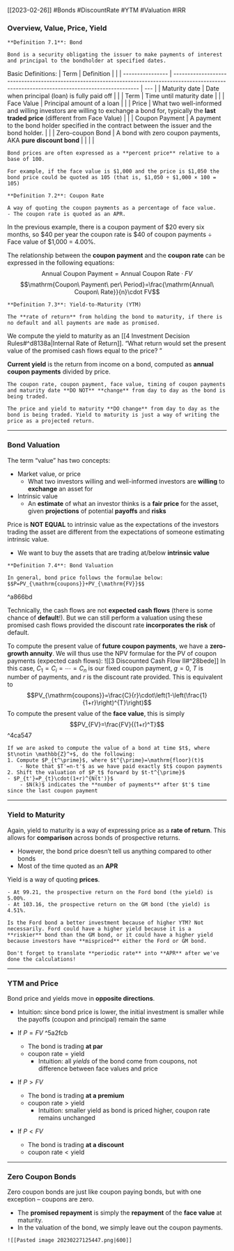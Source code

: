 [[2023-02-26]] #Bonds #DiscountRate #YTM #Valuation #IRR 

### Overview, Value, Price, Yield

```ad-important
**Definition 7.1**: Bond

Bond is a security obligating the issuer to make payments of interest and principal to the bondholder at specified dates.
```

Basic Definitions:
| Term             | Definition                                                                                                                                       |     |
| ---------------- | ------------------------------------------------------------------------------------------------------------------------------------------------ | --- |
| Maturity date    | Date when principal (loan) is fully paid off                                                                                                     |     |
| Term             | Time until maturity date                                                                                                                         |     |
| Face Value       | Principal amount of a loan                                                                                                                       |     |
| Price            | What two well-informed and willing investors are willing to exchange a bond for, typically the **last traded price** (different from Face Value) |     |
| Coupon Payment   | A payment to the bond holder specified in the contract between the issuer and the bond holder.                                                   |     |
| Zero-coupon Bond | A bond with zero coupon payments, AKA **pure discount bond**                                                                                     |     |                                                                                          |     |

```ad-note
Bond prices are often expressed as a **percent price** relative to a base of 100.  

For example, if the face value is $1,000 and the price is $1,050 the bond price could be quoted as 105 (that is, $1,050 ÷ $1,000 × 100 = 105)
```

```ad-important
**Definition 7.2**: Coupon Rate

A way of quoting the coupon payments as a percentage of face value.
- The coupon rate is quoted as an APR.

```

In the previous example, there is a coupon payment of $20 every six months, so $40 per year the coupon rate is $40 of coupon payments ÷ Face value of $1,000 = 4.00%.

The relationship between the **coupon payment** and the **coupon rate** can be expressed in the following equations:
$$\mathrm{Annual\ Coupon\ Payment}=\mathrm{Annual\ Coupon\  Rate}\cdot FV$$
$$\mathrm{Coupon\ Payment\ per\ Period}=\frac{\mathrm{Annual\ Coupon\  Rate}}{n}\cdot FV$$


```ad-important
**Definition 7.3**: Yield-to-Maturity (YTM)

The **rate of return** from holding the bond to maturity, if there is no default and all payments are made as promised.
```

We compute the yield to maturity as an [[4 Investment Decision Rules#^d8138a|Internal Rate of Return]]. “What return would set the present value of the promised cash flows equal to the price? ”

**Current yield** is the return from income on a bond, computed as **annual coupon payments** divided by price.

```ad-warning
The coupon rate, coupon payment, face value, timing of coupon payments and maturity date **DO NOT** **change** from day to day as the bond is being traded.

The price and yield to maturity **DO change** from day to day as the bond is being traded. Yield to maturity is just a way of writing the price as a projected return.
```

---

### Bond Valuation
The term “value” has two concepts:
- Market value, or price
	- What two investors willing and well-informed investors are **willing** to **exchange** an asset for
- Intrinsic value
	- An **estimate** of what an investor thinks is a **fair price** for the asset, given **projections** of potential **payoffs** and **risks**

Price is **NOT EQUAL** to intrinsic value as the expectations of the investors trading the asset are different from the expectations of someone estimating intrinsic value.
- We want to buy the assets that are trading at/below **intrinsic value**

```ad-important
**Definition 7.4**: Bond Valuation

In general, bond price follows the formulae below:
$$P=PV_{\mathrm{coupons}}+PV_{\mathrm{FV}}$$
```

^a866bd

Technically, the cash flows are not **expected cash flows** (there is some chance of **default**!). But we can still perform a valuation using these promised cash flows provided the discount rate **incorporates the risk** of default.

To compute the present value of **future coupon payments**, we have a **zero-growth annuity**. We will thus use the NPV formulae for the PV of coupon payments (expected cash flows): ![[3 Discounted Cash Flow II#^28bede]]
In this case, $C_1=C_i=\cdots=C_n$ is our fixed coupon payment, $g=0$, $T$ is number of payments, and $r$ is the discount rate provided. This is equivalent to
$$PV_{\mathrm{coupons}}=\frac{C}{r}\cdot\left(1-\left(\frac{1}{1+r}\right)^{T}\right)$$
To compute the present value of the **face value**, this is simply
$$PV_{FV}=\frac{FV}{(1+r)^T}$$ ^4ca547

```ad-example
If we are asked to compute the value of a bond at time $t$, where $t\notin \mathbb{Z}^+$, do the following:
1. Compute $P_{t^\prime}$, where $t^{\prime}=\mathrm{floor}(t)$
	- Note that $T'=n-t'$ as we have paid exactly $t$ coupon payments
2. Shift the valuation of $P_t$ forward by $t-t^{\prime}$
- $P_{t'}=P_{t}\cdot(1+r)^{N(t')}$
	- $N(k)$ indicates the **number of payments** after $t'$ time since the last coupon payment
```

---

### Yield to Maturity
Again, yield to maturity is a way of expressing price as a **rate of return**. This allows for **comparison** across bonds of prospective returns.
- However, the bond price doesn’t tell us anything compared to other bonds
- Most of the time quoted as an **APR**

Yield is a way of quoting **prices**.

```ad-example
- At 99.21, the prospective return on the Ford bond (the yield) is 5.00%.
- At 103.16, the prospective return on the GM bond (the yield) is 4.51%.

Is the Ford bond a better investment because of higher YTM? Not necessarily. Ford could have a higher yield because it is a **riskier** bond than the GM bond, or it could have a higher yield because investors have **mispriced** either the Ford or GM bond.
```

```ad-warning
Don't forget to translate **periodic rate** into **APR** after we've done the calculations!
```

---

### YTM and Price
Bond price and yields move in **opposite directions**.
- Intuition: since bond price is lower, the initial investment is smaller while the payoffs (coupon and principal) remain the same

- If $P=FV$ ^5a2fcb
	- The bond is trading **at par**
	- $\mathrm{coupon\ rate}=\mathrm{yield}$
		- Intuition: all *yields* of the bond come from coupons, not difference between face values and price
- If $P>FV$
	- The bond is trading **at a premium**
	- $\mathrm{coupon\ rate}>\mathrm{yield}$
		- Intuition: smaller yield as bond is priced higher, coupon rate remains unchanged
- If $P<FV$
	- The bond is trading **at a discount**
	- $\mathrm{coupon\ rate}<\mathrm{yield}$

---

### Zero Coupon Bonds
Zero coupon bonds are just like coupon paying bonds, but with one exception – coupons are zero.
- The **promised repayment** is simply the **repayment** of the **face value** at maturity.
- In the valuation of the bond, we simply leave out the coupon payments.

```ad-example
![[Pasted image 20230227125447.png|600]]
```

